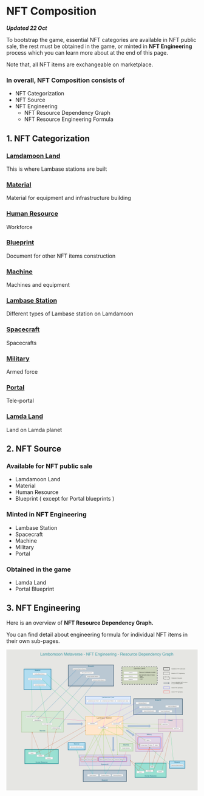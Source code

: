 # NFT Composition

**_Updated 22 Oct_**

To bootstrap the game, essential NFT categories are available in NFT public sale, the rest must be obtained in the game, or minted in **NFT Engineering** process which you can learn more about at the end of this page.

Note that, all NFT items are exchangeable on marketplace.

### In overall, **NFT** Composition consists of

- NFT Categorization
- NFT Source
- NFT Engineering
  - NFT Resource Dependency Graph
  - NFT Resource Engineering Formula

## 1. NFT Categorization

### [Lamdamoon Land](NFT%20Composition%2079eb28a204d84f808d4e5fc290eb57dc/Lamdamoon%20Land%2074198bbe6d7f400993bad3543b9f43ed.md)

This is where Lambase stations are built

### [Material](NFT%20Composition%2079eb28a204d84f808d4e5fc290eb57dc/Material%206bf15b1ce39b415bb578ff877a155af4.md)

Material for equipment and infrastructure building

### [Human Resource](NFT%20Composition%2079eb28a204d84f808d4e5fc290eb57dc/Human%20Resource%2085e2abba371646419e34810992732ccf.md)

Workforce

### [Blueprint](NFT%20Composition%2079eb28a204d84f808d4e5fc290eb57dc/Blueprint%20321b43c550ba4df8af7eb5f37c19d753.md)

Document for other NFT items construction

### [Machine](NFT%20Composition%2079eb28a204d84f808d4e5fc290eb57dc/Machine%205c71927085e244239abd2b0240b11faa.md)

Machines and equipment

### [Lambase Station](NFT%20Composition%2079eb28a204d84f808d4e5fc290eb57dc/Lambase%20Station%203a9e6d4ae99645e28b6c0aecac17e82c.md)

Different types of Lambase station on Lamdamoon

### [Spacecraft](NFT%20Composition%2079eb28a204d84f808d4e5fc290eb57dc/Spacecraft%208318fc40fa2c4692b77e16e55871ebf7.md)

Spacecrafts

### [Military](NFT%20Composition%2079eb28a204d84f808d4e5fc290eb57dc/Military%20f21cf096ac8843fbad1c9996f102c88c.md)

Armed force

### [Portal](NFT%20Composition%2079eb28a204d84f808d4e5fc290eb57dc/Portal%20859902d996dd4416913205080dc955ad.md)

Tele-portal

### [Lamda Land](NFT%20Composition%2079eb28a204d84f808d4e5fc290eb57dc/Lamda%20Land%20fa665279b9934c98a85638b630224fc3.md)

Land on Lamda planet

## 2. NFT Source

### Available for NFT public sale

- Lamdamoon Land
- Material
- Human Resource
- Blueprint ( except for Portal blueprints )

### Minted in NFT Engineering

- Lambase Station
- Spacecraft
- Machine
- Military
- Portal

### Obtained in the game

- Lamda Land
- Portal Blueprint

## 3. NFT Engineering

Here is an overview of **NFT Resource Dependency Graph.**

You can find detail about engineering formula for individual NFT items in their own sub-pages.

![NFT-system.drawio(1).png](NFT%20Composition%2079eb28a204d84f808d4e5fc290eb57dc/NFT-system.drawio.png)
